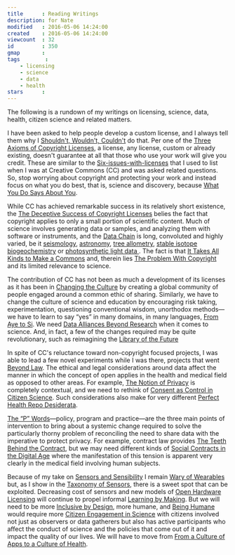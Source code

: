 ```yaml
---
title      : Reading Writings
description: for Nate
modified   : 2016-05-06 14:24:00
created    : 2016-05-06 14:24:00
viewcount  : 32
id         : 350
gmap       :
tags        :
    - licensing
    - science
    - data
    - health
stars      :
---
```


The following is a rundown of my writings on licensing, science, data, health, citizen science and related matters.

I have been asked to help people develop a custom license, and I always tell them why I [Shouldn't, Wouldn't, Couldn't](Shouldn't-Wouldn't-Couldn't) do that. Per one of the [Three Axioms of Copyright Licenses](Three-Axioms-of-Copyright-Licenses), a license, any license, custom or already existing, doesn't guarantee at all that those who use your work will give you credit. These are similar to the [Six-issues-with-licenses](Six-issues-with-licenses) that I used to list when I was at Creative Commons (CC) and was asked related questions. So, stop worrying about copyright and protecting your work and instead focus on what you do best, that is, science and discovery, because [What You Do Says About You](What-You-Do-Says-About-You).

While CC has achieved remarkable success in its relatively short existence, the [The Deceptive Success of Copyright Licenses](The-Deceptive-Success-of-Copyright-Licenses) belies the fact that copyright applies to only a small portion of scientific content. Much of science involves generating data or samples, and analyzing them with software or instruments, and the [Data Chain](Data-Chain) is long, convoluted and highly varied, be it [seismology](Seismology-Data-Chain), [astronomy](Astronomy-Data-Chain), [tree allometry](Tree-Allometry-Data-Chain), [stable isotope biogeochemistry](Stable-Isotope-Biogeochemistry-Data-Chain) or [photosynthetic light data ](Photosynthetic-Light-Data-Chain). The fact is that [It Takes All Kinds to Make a Commons](It-Takes-All-Kinds-to-Make-a-Commons) and, therein lies [The Problem With Copyright](The-Problem-With-Copyright) and its limited relevance to science.

The contribution of CC has not been as much a development of its licenses as it has been in [Changing the Culture](Changing-the-Culture) by creating a global community of people engaged around a common ethic of sharing. Similarly, we have to change the culture of science and education by encouraging risk taking, experimentation, questioning conventional wisdom, unorthodox methods—we have to learn to say “yes” in many domains, in many languages, [From Aye to Si](From-Aye-to-Si). We need [Data Alliances Beyond Research](Data-Alliances-Beyond-Research) when it comes to science. And, in fact, a few of the changes required may be quite revolutionary, such as reimagining the [Library of the Future](Library-of-the-Future)

In spite of CC's reluctance toward non-copyright focused projects, I was able to lead a few novel experiments while I was there, projects that went [Beyond Law](Beyond-Law). The ethical and legal considerations around data affect the manner in which the concept of open applies in the health and medical field as opposed to other areas. For example, [The Notion of Privacy](Notion-of-Privacy) is completely contextual, and we need to rethink of [Consent as Control in Citizen Science](Consent-as-Control-in-Citizen-Science). Such considerations also make for very different [Perfect Health Repo Desiderata](Perfect-Health-Repo-Desiderata).

[The “P” Words](The-P-Words)—policy, program and practice—are the three main points of intervention to bring about a systemic change required to solve the particularly thorny problem of reconciling the need to share data with the imperative to protect privacy. For example, contract law provides [The Teeth Behind the Contract](Teeth-Behind-the-Contract), but we may need different kinds of [Social Contracts in the Digital Age](Social-Contracts-in-the-Digital-Age) where the manifestation of this tension is apparent very clearly in the medical field involving human subjects.

Because of my take on [Sensors and Sensibility](Sensors-and-Sensibility) I remain [Wary of Wearables](Wary-of-Wearables) but, as I show in the [Taxonomy of Sensors](Taxonomy-of-Sensors), there is a sweet spot that can be exploited. Decreasing cost of sensors and new models of [Open Hardware Licensing](Open-Hardware-Licensing) will continue to propel informal [Learning by Making](Learning-by-Making). But we will need to be more [Inclusive by Design](Inclusive-by-Design), more humane, and [Being Humane](Being-Humane) would require more [Citizen Engagement in Science](Citizen-Engagement-in-Science) with citizens  involved not just as observers or data gatherers but also has active participants who affect the conduct of science and the policies that come out of it and impact the quality of our lives. We will have to move from [From a Culture of Apps to a Culture of Health](From-a-Culture-of-Apps-to-a-Culture-of-Health).

